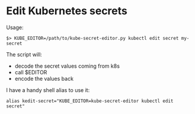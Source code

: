 # Edit Kubernetes secrets

Usage:

    $> KUBE_EDITOR=/path/to/kube-secret-editor.py kubectl edit secret my-secret

The script will:
- decode the secret values coming from k8s
- call $EDITOR
- encode the values back

I have a handy shell alias to use it:

    alias kedit-secret="KUBE_EDITOR=kube-secret-editor kubectl edit secret"
